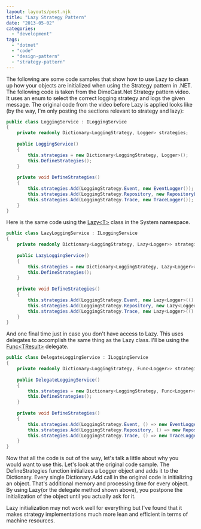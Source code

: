 ```yaml
---
layout: layouts/post.njk
title: "Lazy Strategy Pattern"
date: "2013-05-02"
categories: 
  - "development"
tags: 
  - "dotnet"
  - "code"
  - "design-pattern"
  - "strategy-pattern"
---
```


The following are some code samples that show how to use Lazy to clean up how your objects are initialized when using the Strategy pattern in .NET. The following code is taken from the DimeCast.Net Strategy pattern video. It uses an enum to select the correct logging strategy and logs the given message. The original code from the video before Lazy is applied looks like (by the way, I'm only posting the sections relevant to strategy and lazy):

``` csharp
public class LoggingService : ILoggingService
{
    private readonly Dictionary<LoggingStrategy, Logger> strategies;
 
    public LoggingService()
    {
        this.strategies = new Dictionary<LoggingStrategy, Logger>();
        this.DefineStrategies();
    }
 
    private void DefineStrategies()
    {
        this.strategies.Add(LoggingStrategy.Event, new EventLogger());
        this.strategies.Add(LoggingStrategy.Repository, new RepositoryLogger());
        this.strategies.Add(LoggingStrategy.Trace, new TraceLogger());
    }
}
```

Here is the same code using the [Lazy\<T\>](http://msdn.microsoft.com/en-us/library/dd642331.aspx "Lazy(T) Class") class in the System namespace.

``` csharp
public class LazyLoggingService : ILoggingService
{
    private readonly Dictionary<LoggingStrategy, Lazy<Logger>> strategies;
 
    public LazyLoggingService()
    {
        this.strategies = new Dictionary<LoggingStrategy, Lazy<Logger>>();
        this.DefineStrategies();
    }
 
    private void DefineStrategies()
    {
        this.strategies.Add(LoggingStrategy.Event, new Lazy<Logger>(() => new EventLogger()));
        this.strategies.Add(LoggingStrategy.Repository, new Lazy<Logger>(() => new RepositoryLogger()));
        this.strategies.Add(LoggingStrategy.Trace, new Lazy<Logger>(() => new TraceLogger()));
    }
}
```

And one final time just in case you don't have access to Lazy<T>. This uses delegates to accomplish the same thing as the Lazy<T> class. I'll be using the [Func\<TResult\>](http://msdn.microsoft.com/en-us/library/bb534960.aspx "Func(TResult) Delegate") delegate.

``` csharp
public class DelegateLoggingService : ILoggingService
{
    private readonly Dictionary<LoggingStrategy, Func<Logger>> strategies;
 
    public DelegateLoggingService()
    {
        this.strategies = new Dictionary<LoggingStrategy, Func<Logger>>();
        this.DefineStrategies();
    }
 
    private void DefineStrategies()
    {
        this.strategies.Add(LoggingStrategy.Event, () => new EventLogger());
        this.strategies.Add(LoggingStrategy.Repository, () => new RepositoryLogger());
        this.strategies.Add(LoggingStrategy.Trace, () => new TraceLogger());
    }
}
```

Now that all the code is out of the way, let's talk a little about why you would want to use this. Let's look at the original code sample. The DefineStrategies function initializes a Logger object and adds it to the Dictionary. Every single Dictionary.Add call in the original code is initializing an object. That's additional memory and processing time for every object. By using Lazy(or the delegate method shown above), you postpone the initialization of the object until you actually ask for it.

Lazy initialization may not work well for everything but I've found that it makes strategy implementations much more lean and efficient in terms of machine resources.
